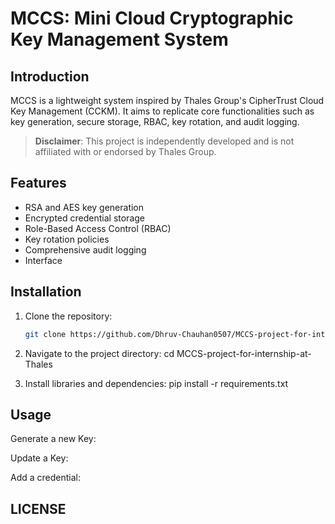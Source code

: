# MCCS: Mini Cloud Cryptographic Key Management System

## Introduction

MCCS is a lightweight system inspired by Thales Group's CipherTrust Cloud Key Management (CCKM). It aims to replicate core functionalities such as key generation, secure storage, RBAC, key rotation, and audit logging.

> **Disclaimer**: This project is independently developed and is not affiliated with or endorsed by Thales Group.

## Features

- RSA and AES key generation
- Encrypted credential storage
- Role-Based Access Control (RBAC)
- Key rotation policies
- Comprehensive audit logging
- Interface


## Installation

1. Clone the repository:
   ```bash
   git clone https://github.com/Dhruv-Chauhan0507/MCCS-project-for-internship-at-Thales.git

2. Navigate to the project directory:
   cd MCCS-project-for-internship-at-Thales

3. Install libraries and dependencies:
   pip install -r requirements.txt

## Usage

Generate a new Key:  

Update a Key:  

Add a credential:

## **LICENSE**






